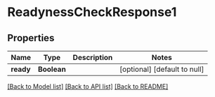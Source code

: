 # ReadynessCheckResponse1
## Properties

| Name | Type | Description | Notes |
|------------ | ------------- | ------------- | -------------|
| **ready** | **Boolean** |  | [optional] [default to null] |

[[Back to Model list]](../README.md#documentation-for-models) [[Back to API list]](../README.md#documentation-for-api-endpoints) [[Back to README]](../README.md)

